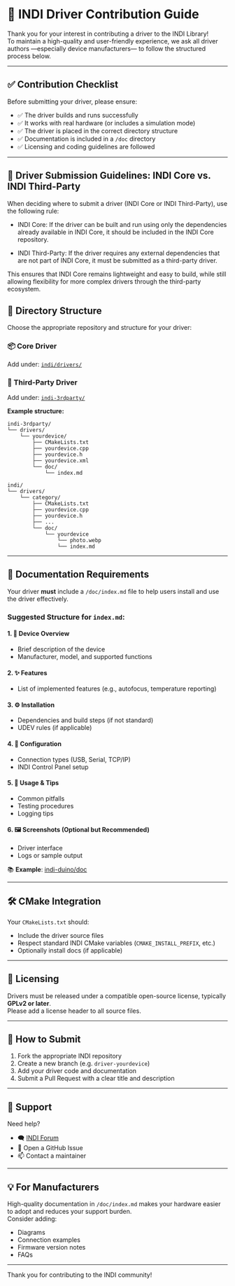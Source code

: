 # 🧩 INDI Driver Contribution Guide

Thank you for your interest in contributing a driver to the INDI Library!  
To maintain a high-quality and user-friendly experience, we ask all driver authors —especially device manufacturers— to follow the structured process below.

---

## ✅ Contribution Checklist

Before submitting your driver, please ensure:

- ✅ The driver builds and runs successfully
- ✅ It works with real hardware (or includes a simulation mode)
- ✅ The driver is placed in the correct directory structure
- ✅ Documentation is included in a `/doc` directory
- ✅ Licensing and coding guidelines are followed

---

## 🔀 Driver Submission Guidelines: INDI Core vs. INDI Third-Party

When deciding where to submit a driver (INDI Core or INDI Third-Party), use the following rule:

- INDI Core: If the driver can be built and run using only the dependencies already available in INDI Core, it should be included in the INDI Core repository.

- INDI Third-Party: If the driver requires any external dependencies that are not part of INDI Core, it must be submitted as a third-party driver.

This ensures that INDI Core remains lightweight and easy to build, while still allowing flexibility for more complex drivers through the third-party ecosystem.

## 📁 Directory Structure

Choose the appropriate repository and structure for your driver:

### 📦 Core Driver
Add under: [`indi/drivers/`](https://github.com/indilib/indi/tree/master/drivers)

### 🔌 Third-Party Driver
Add under: [`indi-3rdparty/`](https://github.com/indilib/indi-3rdparty/)

**Example structure:**

    indi-3rdparty/
    └── drivers/
        └── yourdevice/
            ├── CMakeLists.txt
            ├── yourdevice.cpp
            ├── yourdevice.h
            ├── yourdevice.xml
            └── doc/
                └── index.md

    indi/
    └── drivers/
        └── category/
            ├── CMakeLists.txt
            ├── yourdevice.cpp
            ├── yourdevice.h
            ├── ...
            └── doc/
                └── yourdevice
                    └── photo.webp
                    └── index.md
---

## 📄 Documentation Requirements

Your driver **must** include a `/doc/index.md` file to help users install and use the driver effectively.

### Suggested Structure for `index.md`:

#### 1. 📌 Device Overview
- Brief description of the device
- Manufacturer, model, and supported functions

#### 2. ✨ Features
- List of implemented features (e.g., autofocus, temperature reporting)

#### 3. ⚙️ Installation
- Dependencies and build steps (if not standard)
- UDEV rules (if applicable)

#### 4. 🔧 Configuration
- Connection types (USB, Serial, TCP/IP)
- INDI Control Panel setup

#### 5. 🧪 Usage & Tips
- Common pitfalls
- Testing procedures
- Logging tips

#### 6. 🖼 Screenshots (Optional but Recommended)
- Driver interface
- Logs or sample output

📚 **Example**: [indi-duino/doc](https://github.com/indilib/indi-3rdparty/tree/master/indi-duino/doc)

---

## 🛠 CMake Integration

Your `CMakeLists.txt` should:

- Include the driver source files
- Respect standard INDI CMake variables (`CMAKE_INSTALL_PREFIX`, etc.)
- Optionally install docs (if applicable)

---

## 🧾 Licensing

Drivers must be released under a compatible open-source license, typically **GPLv2 or later**.  
Please add a license header to all source files.

---

## 🚀 How to Submit

1. Fork the appropriate INDI repository
2. Create a new branch (e.g. `driver-yourdevice`)
3. Add your driver code and documentation
4. Submit a Pull Request with a clear title and description

---

## 💬 Support

Need help?

- 🗨 [INDI Forum](https://indilib.org/forum.html)
- 🐛 Open a GitHub Issue
- 📫 Contact a maintainer

---

## 💡 For Manufacturers

High-quality documentation in `/doc/index.md` makes your hardware easier to adopt and reduces your support burden.  
Consider adding:

- Diagrams
- Connection examples
- Firmware version notes
- FAQs

---

Thank you for contributing to the INDI community!
